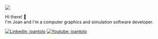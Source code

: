 <img src ="https://github-readme-stats.vercel.app/api/top-langs/?username=joantolo&layout=compact&theme=tokyonight&hide_border=true&langs_count=10&hide=html,scss,css,matlab,objective-c,ruby">

<p>
Hi there! 👋 <br> I'm Joan and I'm a computer graphics and simulation software developer.
</p>

[![Linkedin: joantolo](https://img.shields.io/badge/-joantolo-blue?style=for-the-badge&logo=Linkedin&logoColor=white&link=https://www.linkedin.com/in/joantolo/)](https://www.linkedin.com/in/joantolo/)
[![Youtube: joantolo](https://img.shields.io/badge/-joantolo-red?style=for-the-badge&logo=Youtube&logoColor=white&link=https://www.youtube.com/@joantolo_/)](https://www.youtube.com/@joantolo_)
